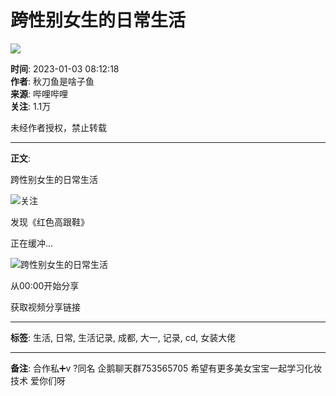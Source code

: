 # 跨性别女生的日常生活

![](//i0.hdslb.com/bfs/archive/6ca91daa550e235f932897ae663ca6942d041101.jpg@100w_100h_1c.webp)

**时间**: 2023-01-03 08:12:18  
**作者**: 秋刀鱼是啥子鱼  
**来源**: 哔哩哔哩  
**关注**: 1.1万

未经作者授权，禁止转载

---

**正文**:

跨性别女生的日常生活

![](//i0.hdslb.com/bfs/face/781be17a3fda3d0742397498c922a128511b3132.jpg@96w.webp)关注

发现《红色高跟鞋》

正在缓冲...

![跨性别女生的日常生活](//i0.hdslb.com/bfs/archive/6ca91daa550e235f932897ae663ca6942d041101.jpg@518w_290h_1c_!web-video-share-cover.webp)

从00:00开始分享

获取视频分享链接

---

**标签**: 生活, 日常, 生活记录, 成都, 大一, 记录, cd, 女装大佬

---

**备注**: 合作私➕v ?同名 企鹅聊天群753565705 希望有更多美女宝宝一起学习化妆技术 爱你们呀